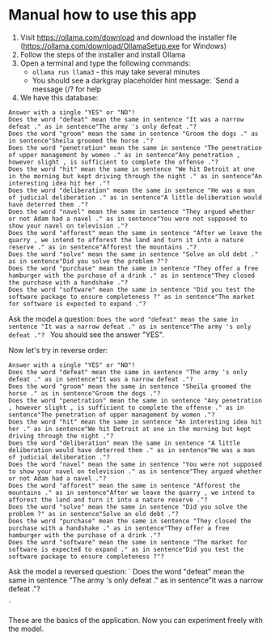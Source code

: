 # Manual how to use this app
1. Visit https://ollama.com/download and download the installer file (https://ollama.com/download/OllamaSetup.exe for Windows)
2. Follow the steps of the installer and install Ollama
3. Open a terminal and type the following commands:
   - `ollama run llama3` - this may take several minutes
   - You should see a darkgray placeholder hint message: `Send a message (/? for help
4. We have this database:
```
Answer with a single "YES" or "NO"!
Does the word "defeat" mean the same in sentence "It was a narrow defeat ." as in sentence"The army 's only defeat ."?
Does the word "groom" mean the same in sentence "Groom the dogs ." as in sentence"Sheila groomed the horse ."?
Does the word "penetration" mean the same in sentence "The penetration of upper management by women ." as in sentence"Any penetration , however slight , is sufficient to complete the offense ."?
Does the word "hit" mean the same in sentence "We hit Detroit at one in the morning but kept driving through the night ." as in sentence"An interesting idea hit her ."?
Does the word "deliberation" mean the same in sentence "He was a man of judicial deliberation ." as in sentence"A little deliberation would have deterred them ."?
Does the word "navel" mean the same in sentence "They argued whether or not Adam had a navel ." as in sentence"You were not supposed to show your navel on television ."?
Does the word "afforest" mean the same in sentence "After we leave the quarry , we intend to afforest the land and turn it into a nature reserve ." as in sentence"Afforest the mountains ."?
Does the word "solve" mean the same in sentence "Solve an old debt ." as in sentence"Did you solve the problem ?"?
Does the word "purchase" mean the same in sentence "They offer a free hamburger with the purchase of a drink ." as in sentence"They closed the purchase with a handshake ."?
Does the word "software" mean the same in sentence "Did you test the software package to ensure completeness ?" as in sentence"The market for software is expected to expand ."?

```
Ask the model a question:
`Does the word "defeat" mean the same in sentence "It was a narrow defeat ." as in sentence"The army 's only defeat ."?
`
You should see the answer "YES".

Now let's try in reverse order:
```
Answer with a single "YES" or "NO"!
Does the word "defeat" mean the same in sentence "The army 's only defeat ." as in sentence"It was a narrow defeat ."?
Does the word "groom" mean the same in sentence "Sheila groomed the horse ." as in sentence"Groom the dogs ."?
Does the word "penetration" mean the same in sentence "Any penetration , however slight , is sufficient to complete the offense ." as in sentence"The penetration of upper management by women ."?
Does the word "hit" mean the same in sentence "An interesting idea hit her ." as in sentence"We hit Detroit at one in the morning but kept driving through the night ."?
Does the word "deliberation" mean the same in sentence "A little deliberation would have deterred them ." as in sentence"He was a man of judicial deliberation ."?
Does the word "navel" mean the same in sentence "You were not supposed to show your navel on television ." as in sentence"They argued whether or not Adam had a navel ."?
Does the word "afforest" mean the same in sentence "Afforest the mountains ." as in sentence"After we leave the quarry , we intend to afforest the land and turn it into a nature reserve ."?
Does the word "solve" mean the same in sentence "Did you solve the problem ?" as in sentence"Solve an old debt ."?
Does the word "purchase" mean the same in sentence "They closed the purchase with a handshake ." as in sentence"They offer a free hamburger with the purchase of a drink ."?
Does the word "software" mean the same in sentence "The market for software is expected to expand ." as in sentence"Did you test the software package to ensure completeness ?"?
```
Ask the model a reversed question:
`
Does the word "defeat" mean the same in sentence "The army 's only defeat ." as in sentence"It was a narrow defeat ."?

`

These are the basics of the application. Now you can experiment freely with the model.